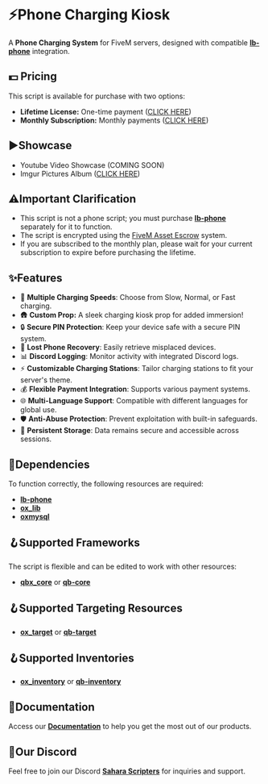 # ⚡Phone Charging Kiosk

A **Phone Charging System** for FiveM servers, designed with compatible [**lb-phone**](https://lbscripts.com/phone) integration.

## 💵 **Pricing**

This script is available for purchase with two options:
- **Lifetime License:** One-time payment ([CLICK HERE](https://saharascripters.tebex.io/package/6638341))
- **Monthly Subscription:** Monthly payments ([CLICK HERE](https://saharascripters.tebex.io/package/6640827)) 

## ▶️**Showcase**

- Youtube Video Showcase (COMING SOON)
- Imgur Pictures Album ([CLICK HERE](https://imgur.com/gallery/ss-chargingkiosk-fivem-script-GiV7kzQ))

## ⚠️**Important Clarification**

- This script is not a phone script; you must purchase [**lb-phone**](https://lbscripts.com/phone) separately for it to function.
- The script is encrypted using the <u>FiveM Asset Escrow</u> system.
- If you are subscribed to the monthly plan, please wait for your current subscription to expire before purchasing the lifetime.

## **✨Features**

- 🔋 **Multiple Charging Speeds**: Choose from Slow, Normal, or Fast charging.
- 🛖 **Custom Prop:** A sleek charging kiosk prop for added immersion!
- 🔒 **Secure PIN Protection**: Keep your device safe with a secure PIN system.
- 💼 **Lost Phone Recovery**: Easily retrieve misplaced devices.
- 📊 **Discord Logging**: Monitor activity with integrated Discord logs.
- ⚡ **Customizable Charging Stations**: Tailor charging stations to fit your server's theme.
- 💰 **Flexible Payment Integration**: Supports various payment systems.
- 🌐 **Multi-Language Support**: Compatible with different languages for global use.
- 🛡️ **Anti-Abuse Protection**: Prevent exploitation with built-in safeguards.
- 💾 **Persistent Storage**: Data remains secure and accessible across sessions.

## 🔗**Dependencies**

To function correctly, the following resources are required:

- [**lb-phone**](https://lbscripts.com/phone)
- [**ox\_lib**](https://github.com/overextended/ox_lib)
- [**oxmysql**](https://github.com/overextended/oxmysql)

## 🪝**Supported Frameworks**

The script is flexible and can be edited to work with other resources:

- [**qbx\_core**](https://github.com/Qbox-project/qbx_core) or [**qb-core**](https://github.com/qbcore-framework/qb-core)

## 🪝**Supported Targeting Resources**

- [**ox\_target**](https://github.com/overextended/ox_target)  or [**qb-target**](https://github.com/qbcore-framework/qb-target)

## 🪝**Supported Inventories**

- [**ox\_inventory**](https://github.com/overextended/ox_inventory) or [**qb-inventory**](https://github.com/qbcore-framework/qb-inventory)

## 📖**Documentation**

Access our [**Documentation**](https://saharascripters.gitbook.io/docs) to help you get the most out of our products.

## 🔌**Our Discord**

Feel free to join our Discord [**Sahara Scripters**](https://discord.com/invite/vm7uBx56bk) for inquiries and support.
